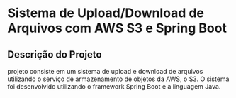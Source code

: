 #  Sistema de Upload/Download de Arquivos com AWS S3 e Spring Boot

## Descrição do Projeto

projeto consiste em um sistema de upload e download de arquivos utilizando o serviço de armazenamento de objetos da AWS, o S3. O sistema foi desenvolvido utilizando o framework Spring Boot e a linguagem Java. 